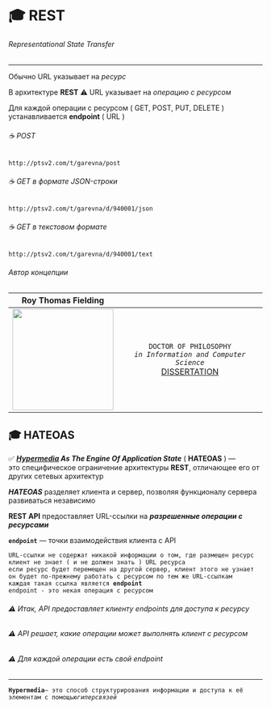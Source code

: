 # :mortar_board: REST
###### Representational State Transfer
***
Обычно URL указывает на _ресурс_

В архитектуре **REST** :warning: URL указывает на _операцию с ресурсом_

Для каждой операции с ресурсом ( GET, POST, PUT, DELETE ) устанавливается <b>endpoint</b> ( URL )<br/>

###### :coffee: POST
```console
http://ptsv2.com/t/garevna/post
```
###### :coffee: GET в формате JSON-строки
```console
http://ptsv2.com/t/garevna/d/940001/json
```
###### :coffee: GET в текстовом формате
```console
http://ptsv2.com/t/garevna/d/940001/text
```

###### Автор концепции
| Roy Thomas Fielding |  |
|:-:|:-:|
| <img width="200" src="https://pbs.twimg.com/profile_images/2195030209/roy_fielding_sq.jpg"/> | `DOCTOR OF PHILOSOPHY`<br/>_`in Information and Computer Science`_<br/>[DISSERTATION](https://www.ics.uci.edu/~fielding/pubs/dissertation/top.htm) |

## :mortar_board: HATEOAS

✅ **_[Hypermedia](#hypermedia) As The Engine Of Application State_** ( **HATEOAS** ) — <br/>
это специфическое ограничение архитектуры **REST**, отличающее его от других сетевых архитектур

**_HATEOAS_** разделяет клиента и сервер, позволяя функционалу сервера развиваться независимо

**REST API**  предоставляет URL-ссылки на _**разрешенные операции с ресурсами**_

**`endpoint`** — точки взаимодействия клиента с API

`URL-ссылки не содержат никакой информации о том, где размещен ресурс`<br/>
`клиент не знает ( и не должен знать ) URL ресурса`<br/>
`если ресурс будет перемещен на другой сервер, клиент этого не узнает`<br/>
`он будет по-прежнему работать с ресурсом по тем же URL-ссылкам`<br/>
`каждая такая ссылка является `**`endpoint`**<br/>
`endpoint - это некая операция с ресурсом`<br/>

###### ⚠️ Итак, API предоставляет клиенту  endpoints  для доступа к ресурсу
###### ⚠️ API решает, какие операции может выполнять клиент с ресурсом
###### ⚠️ Для каждой операции есть свой endpoint

***
<a name="hypermedia"></a>
**`Hypermedia`**` — это способ структурирования информации и доступа к её элементам с помощью `_`гиперсвязей`_